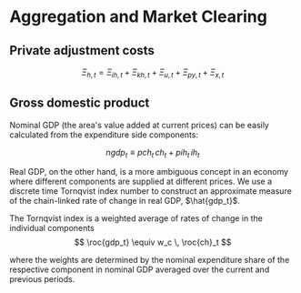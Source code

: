 <div style="page-break-after: always;"></div>

# Aggregation and Market Clearing


## Private adjustment costs
$$
\Xi_{h,t} = \Xi_{ih,t} + \Xi_{kh,t} + \Xi_{u,t} + \Xi_{py,t} + \Xi_{x,t}
$$


## Gross domestic product

Nominal GDP (the area's value added at current prices) can be easily
calculated from the expenditure side components:

$$
ngdp_t \equiv pch_t \, ch_t + pih_t \, ih_t
$$

Real GDP, on the other hand, is a more ambiguous concept in an economy
where different components are supplied at different prices. We use a
discrete time Tornqvist index number to construct an approximate measure of
the chain-linked rate of change in real GDP, $\hat{gdp_t}$. 

The Tornqvist index is a weighted average of rates of change in the individual components
$$
\roc{gdp_t} \equiv
w_c \, \roc{ch}_t
$$

where the weights are determined by the nominal expenditure share of the respective component in nominal GDP averaged over the current and previous periods.

